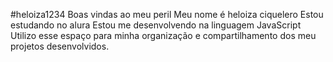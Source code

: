#heloiza1234
Boas vindas ao meu peril 
Meu nome é heloiza ciquelero
Estou estudando no alura
Estou me desenvolvendo na linguagem JavaScript
Utilizo esse espaço para minha organização e compartilhamento dos meu projetos desenvolvidos.
